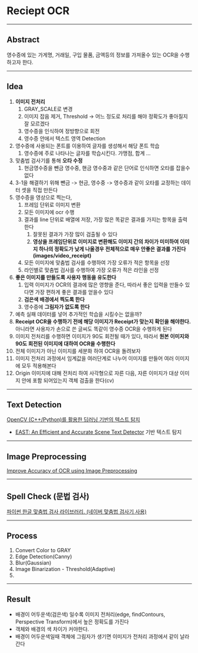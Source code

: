 # Reciept OCR

---

## Abstract
영수증에 있는 가게명, 거래일, 구입 물품, 금액등의 정보를 가져올수 있는 OCR을 수행하고자 한다.

---

## Idea

1. **이미지 전처리**
   1. GRAY_SCALE로 변경
   2. 이미지 잡음 제거, Threshold -> 어느 정도로 처리를 해야 정확도가 좋아질지 잘 모르겠다
   3. 영수증을 인식하여 정방향으로 회전
   4. 영수증 안에서 텍스트 영역 Detection
2. 영수증에 사용되는 폰트를 이용하여 글자를 생성해서 해당 폰트 학습
   1. 영수증에 주로 나타나는 글자를 학습시킨다. 가맹점, 합계 ...
3. 맞춤법 검사기를 통해 **오타 수정**
   1. 현금영수증을 뺀금 영수중, 핸금 영수중과 같은 단어로 인식하면 오타를 잡을수 없다
4. 3-1을 해결하기 위해 뺀금 -> 현금, 영수중 -> 영수증과 같이 오타를 교정하는 데이터 셋을 직접 만든다
5. 영수증을 영상으로 찍는다, 
   1. 프레임 단위로 이미지 변환
   2. 모든 이미지에 ocr 수행
   3. 결과를 line 단위로 배열에 저장, 가장 많은 똑같은 결과를 가지는 항목을 출력한다
      1. 잘못된 결과가 가장 많이 검출될 수 있다
      2. **영상을 프레임단위로 이미지로 변환해도 이미지 간의 차이가 미미하여 이미지 하나의 정확도가 낮게 나올경우 전체적으로 매우 안좋은 결과를 가진다 (images/video_receipt)**
   4. 모든 이미지에 맞춤법 검사를 수행하여 가장 오류가 적은 항목을 선정
   5. 라인별로 맞춤법 검사를 수행하여 가장 오류가 적은 라인을 선정
6. **좋은 이미지를 만들도록 사용자 행동을 유도한다**
   1. 입력 이미지가 OCR의 결과에 많은 영향을 준다, 따라서 좋은 입력을 만들수 있다면 가장 편하게 좋은 결과를 얻을수 있다
   2. **검은색 배경에서 찍도록 한다**
   3. 영수증에 **그림자가 없도록 한다**
7. 예측 실패 데이터를 넣어 추가적인 학습을 시킬수는 없을까?
8. **Receipt OCR을 수행하기 전에 해당 이미지가 Receipt가 맞는지 확인을 해야한다.** 아니라면 사용자가 손으로 쓴 글씨도 똑같이 영수증 OCR을 수행하게 된다
9. 이미지 전처리를 수행하면 이미지가 90도 회전될 때가 있다, 따라서  **원본 이미지와 90도 회전된 이미지에 대하여 OCR을 수행한다**
10. 전체 이미지가 아닌 이미지를 세분화 하여 OCR을 돌려보자
11. 이미지 전처리 과정에서 임계값을 여러단계로 나누어 이미지를 만들어 여러 이미지에 모두 적용해본다
12. Origin 이미지에 대해 전처리 하여 사각형으로 자른 다음, 자른 이미지가 대상 이미지 안에 포함 되어있는지 객체 검출을 한다(cv)

---

## Text Detection

[OpenCV (C++/Python)를 활용한 딥러닝 기반의 텍스트 탐지](https://blog.naver.com/PostView.nhn?blogId=tommybee&logNo=221650194118&parentCategoryNo=&categoryNo=157&viewDate=&isShowPopularPosts=true&from=search#)

-  [EAST: An Efficient and Accurate Scene Text Detector](https://arxiv.org/abs/1704.03155v2) 기반 텍스트 탐지

  

---

## Image Preprocessing

[Improve Accuracy of OCR using Image Preprocessing](https://medium.com/cashify-engineering/improve-accuracy-of-ocr-using-image-preprocessing-8df29ec3a033)

---

## Spell Check (문법 검사)

[파이썬 한글 맞춤법 검사 라이브러리. (네이버 맞춤법 검사기 사용)](https://github.com/ssut/py-hanspell)

---

## Process

1. Convert Color to GRAY
2. Edge Detection(Canny)
3. Blur(Gaussian)
4. Image Binarization - Threshold(Adaptive)
5. 

---

## Result

- 배경이 어두운색(검은색) 일수록 이미지 전처리(edge, findContours, Perspective Transform)에서 높은 정확도를 가진다
- 객체와 배경의 색 차이가 커야한다.
- 배경이 어두운색일때 객체에 그림자가 생기면 이미지가 전처리 과정에서 같이 날라간다
